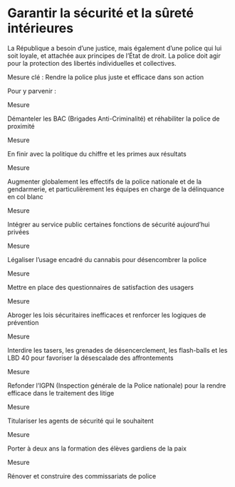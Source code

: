 # Garantir la sécurité et la sûreté intérieures

<div class="admonition note">

La République a besoin d’une justice, mais également d’une police qui
lui soit loyale, et attachée aux principes de l’État de droit. La police
doit agir pour la protection des libertés individuelles et collectives.

</div>

Mesure clé : Rendre la police plus juste et efficace dans son action

Pour y parvenir :

<div class="admonition">

Mesure

Démanteler les BAC (Brigades Anti-Criminalité) et réhabiliter la police
de proximité

</div>

<div class="admonition">

Mesure

En finir avec la politique du chiffre et les primes aux résultats

</div>

<div class="admonition">

Mesure

Augmenter globalement les effectifs de la police nationale et de la
gendarmerie, et particulièrement les équipes en charge de la délinquance
en col blanc

</div>

<div class="admonition">

Mesure

Intégrer au service public certaines fonctions de sécurité aujourd’hui
privées

</div>

<div class="admonition">

Mesure

Légaliser l’usage encadré du cannabis pour désencombrer la police

</div>

<div class="admonition">

Mesure

Mettre en place des questionnaires de satisfaction des usagers

</div>

<div class="admonition">

Mesure

Abroger les lois sécuritaires inefficaces et renforcer les logiques de
prévention

</div>

<div class="admonition">

Mesure

Interdire les tasers, les grenades de désencerclement, les flash-balls
et les LBD 40 pour favoriser la désescalade des affrontements

</div>

<div class="admonition">

Mesure

Refonder l’IGPN (Inspection générale de la Police nationale) pour la
rendre efficace dans le traitement des litige

</div>

<div class="admonition">

Mesure

Titulariser les agents de sécurité qui le souhaitent

</div>

<div class="admonition">

Mesure

Porter à deux ans la formation des élèves gardiens de la paix

</div>

<div class="admonition">

Mesure

Rénover et construire des commissariats de police

</div>
